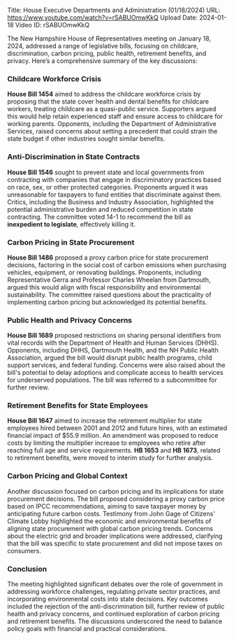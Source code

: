 Title: House Executive Departments and Administration (01/18/2024)
URL: https://www.youtube.com/watch?v=rSABUOmwKkQ
Upload Date: 2024-01-18
Video ID: rSABUOmwKkQ

The New Hampshire House of Representatives meeting on January 18, 2024, addressed a range of legislative bills, focusing on childcare, discrimination, carbon pricing, public health, retirement benefits, and privacy. Here’s a comprehensive summary of the key discussions:

### Childcare Workforce Crisis
**House Bill 1454** aimed to address the childcare workforce crisis by proposing that the state cover health and dental benefits for childcare workers, treating childcare as a quasi-public service. Supporters argued this would help retain experienced staff and ensure access to childcare for working parents. Opponents, including the Department of Administrative Services, raised concerns about setting a precedent that could strain the state budget if other industries sought similar benefits.

### Anti-Discrimination in State Contracts
**House Bill 1546** sought to prevent state and local governments from contracting with companies that engage in discriminatory practices based on race, sex, or other protected categories. Proponents argued it was unreasonable for taxpayers to fund entities that discriminate against them. Critics, including the Business and Industry Association, highlighted the potential administrative burden and reduced competition in state contracting. The committee voted 14-1 to recommend the bill as **inexpedient to legislate**, effectively killing it.

### Carbon Pricing in State Procurement
**House Bill 1486** proposed a proxy carbon price for state procurement decisions, factoring in the social cost of carbon emissions when purchasing vehicles, equipment, or renovating buildings. Proponents, including Representative Gerra and Professor Charles Wheelan from Dartmouth, argued this would align with fiscal responsibility and environmental sustainability. The committee raised questions about the practicality of implementing carbon pricing but acknowledged its potential benefits.

### Public Health and Privacy Concerns
**House Bill 1689** proposed restrictions on sharing personal identifiers from vital records with the Department of Health and Human Services (DHHS). Opponents, including DHHS, Dartmouth Health, and the NH Public Health Association, argued the bill would disrupt public health programs, child support services, and federal funding. Concerns were also raised about the bill's potential to delay adoptions and complicate access to health services for underserved populations. The bill was referred to a subcommittee for further review.

### Retirement Benefits for State Employees
**House Bill 1647** aimed to increase the retirement multiplier for state employees hired between 2001 and 2012 and future hires, with an estimated financial impact of $55.9 million. An amendment was proposed to reduce costs by limiting the multiplier increase to employees who retire after reaching full age and service requirements. **HB 1653** and **HB 1673**, related to retirement benefits, were moved to interim study for further analysis.

### Carbon Pricing and Global Context
Another discussion focused on carbon pricing and its implications for state procurement decisions. The bill proposed considering a proxy carbon price based on IPCC recommendations, aiming to save taxpayer money by anticipating future carbon costs. Testimony from John Gage of Citizens' Climate Lobby highlighted the economic and environmental benefits of aligning state procurement with global carbon pricing trends. Concerns about the electric grid and broader implications were addressed, clarifying that the bill was specific to state procurement and did not impose taxes on consumers.

### Conclusion
The meeting highlighted significant debates over the role of government in addressing workforce challenges, regulating private sector practices, and incorporating environmental costs into state decisions. Key outcomes included the rejection of the anti-discrimination bill, further review of public health and privacy concerns, and continued exploration of carbon pricing and retirement benefits. The discussions underscored the need to balance policy goals with financial and practical considerations.